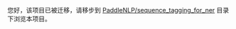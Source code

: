 
您好，该项目已被迁移，请移步到 [PaddleNLP/sequence_tagging_for_ner](../../../PaddleNLP/sequence_tagging_for_ner) 目录下浏览本项目。
